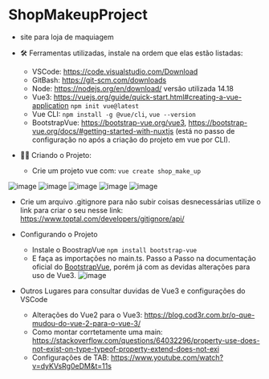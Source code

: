 # ShopMakeupProject
- site para loja de maquiagem

- :hammer_and_wrench: Ferramentas utilizadas, instale na ordem que elas estão listadas: 
  - VSCode: https://code.visualstudio.com/Download
  - GitBash: https://git-scm.com/downloads
  - Node: https://nodejs.org/en/download/ versão utilizada 14.18 
  - Vue3:  https://vuejs.org/guide/quick-start.html#creating-a-vue-application ```npm init vue@latest```
  - Vue CLI: ```npm install -g @vue/cli```, ```vue --version```
  - BootstrapVue: https://bootstrap-vue.org/vue3, https://bootstrap-vue.org/docs/#getting-started-with-nuxtjs (está no passo de configuração no após a criação do projeto em vue por CLI).
 
- :construction_worker_woman:	 Criando o Projeto:
  - Crie um projeto vue com: ```vue create shop_make_up ```

![image](https://user-images.githubusercontent.com/47541659/215292046-59a59814-0f75-40b0-9eff-16b2955369bc.png)
![image](https://user-images.githubusercontent.com/47541659/215292164-0adddad5-8d5f-4b8b-9ac2-721f94ee1c7d.png)
![image](https://user-images.githubusercontent.com/47541659/215292227-a53cd105-4ddd-4a39-b8b8-c09b0eb17441.png)
![image](https://user-images.githubusercontent.com/47541659/215292490-1f577211-5cf6-4e8b-9352-53cdc9de5cd3.png)
![image](https://user-images.githubusercontent.com/47541659/215292856-a260dceb-27b0-40e8-9258-5f3ab6c3f7d9.png)
  - Crie um arquivo .gitignore para não subir coisas desnecessárias utilize o link para criar o seu nesse link: https://www.toptal.com/developers/gitignore/api/

- Configurando o Projeto
  - Instale o BoostrapVue ```npm install bootstrap-vue```
  - E faça as importações no main.ts. Passo a Passo na documentação oficial do [BootstrapVue](https://bootstrap-vue.org/docs#getting-started), porém já com as devidas alterações para uso de Vue3.
  ![image](https://user-images.githubusercontent.com/47541659/215294278-de0e2194-8219-4b60-9557-4c7ce7174f87.png)


- Outros Lugares para consultar duvidas de Vue3 e configurações do VSCode
  - Alterações do Vue2 para o Vue3: https://blog.cod3r.com.br/o-que-mudou-do-vue-2-para-o-vue-3/
  - Como montar corrtetamente uma main: https://stackoverflow.com/questions/64032296/property-use-does-not-exist-on-type-typeof-property-extend-does-not-exi
  - Configurações de TAB: https://www.youtube.com/watch?v=dyKVsRg0eDM&t=11s
  
